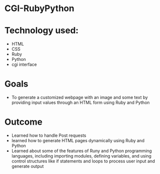 # CGI-RubyPython

# Technology used:

- HTML 
- CSS
- Ruby
- Python
- cgi interface 

# Goals

- To generate a customized webpage with an image and some text by providing input values through an HTML form using Ruby and Python

# Outcome

- Learned how to handle Post requests
- learned how to generate HTML pages dynamically using Ruby and Python
- Learned about some of the features of Runy and Python programming languages, including importing modules, defining variables, and using control structures like if statements and loops to process user input and generate output





